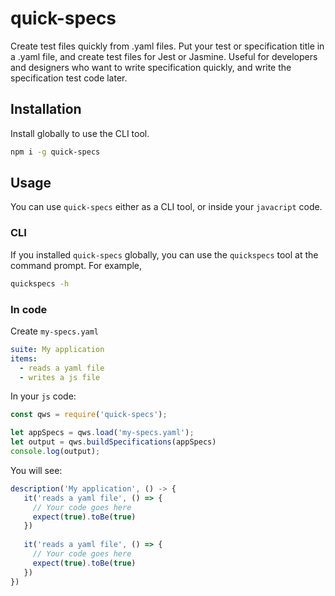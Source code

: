 # quick-specs

Create test files quickly from .yaml files. Put your test or specification title in a .yaml file, and create test files for Jest or Jasmine. Useful for developers and designers who want to write specification quickly, and write the specification test code later.

## Installation

Install globally to use the CLI tool.

```bash
npm i -g quick-specs
```

## Usage

You can use `quick-specs` either as a CLI tool, or inside your `javacript` code.

### CLI

If you installed `quick-specs` globally, you can use the `quickspecs` tool at the command prompt. For example,

```bash
quickspecs -h
```

### In code

Create `my-specs.yaml`

```yaml
suite: My application
items:
  - reads a yaml file
  - writes a js file
```

In your `js` code:

```js
const qws = require('quick-specs');

let appSpecs = qws.load('my-specs.yaml');
let output = qws.buildSpecifications(appSpecs)
console.log(output);
```

You will see:

```js
description('My application', () -> {
   it('reads a yaml file', () => {
     // Your code goes here
     expect(true).toBe(true)
   })
  
   it('reads a yaml file', () => {
     // Your code goes here
     expect(true).toBe(true)
   })
})
```

